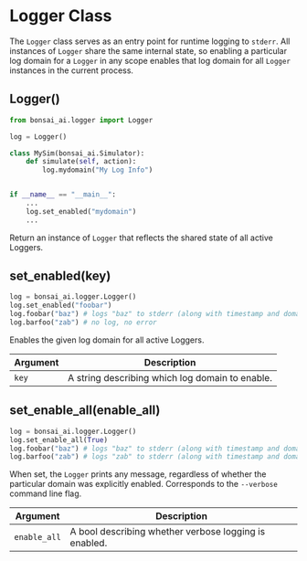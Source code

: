 # Logger Class

The `Logger` class serves as an entry point for runtime logging to `stderr`. All instances of `Logger` 
share the same internal state, so enabling a particular log domain for a `Logger` in any scope
enables that log domain for all `Logger` instances in the current process.

## Logger()

```python
from bonsai_ai.logger import Logger

log = Logger()

class MySim(bonsai_ai.Simulator):
    def simulate(self, action):
        log.mydomain("My Log Info")


if __name__ == "__main__":
    ...
    log.set_enabled("mydomain")
    ...

```

Return an instance of `Logger` that reflects the shared state of all active Loggers.

## set_enabled(key)

```python
log = bonsai_ai.logger.Logger()
log.set_enabled("foobar")
log.foobar("baz") # logs "baz" to stderr (along with timestamp and domain info)
log.barfoo("zab") # no log, no error
```

Enables the given log domain for all active Loggers.

| Argument  | Description |
| ---       | ---         |
| `key` | A string describing which log domain to enable. |


## set_enable_all(enable_all)

```python
log = bonsai_ai.logger.Logger()
log.set_enable_all(True)
log.foobar("baz") # logs "baz" to stderr (along with timestamp and domain info)
log.barfoo("zab") # logs "zab" to stderr (along with timestamp and domain info)
```

When set, the `Logger` prints any message, regardless of whether the particular domain
was explicitly enabled. Corresponds to the `--verbose` command line flag.

| Argument  | Description |
| ---       | ---         |
| `enable_all` | A bool describing whether verbose logging is enabled. |

